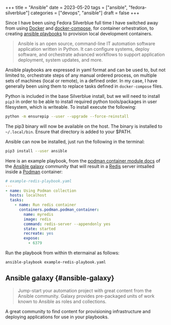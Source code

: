 +++
title = "Ansible"
date = 2023-05-20
tags = ["ansible", "fedora-silverblue"]
categories = ["devops", "ansible"]
draft = false
+++

Since I have been using Fedora Silverblue full time I have switched away from using [Docker](https://www.docker.com/) and [docker-compose](https://docs.docker.com/compose/), for container orhestration, to creating [ansible playbooks](https://docs.ansible.com/ansible/latest/playbook_guide/playbooks_intro.html) to provision local development containers.

<!--more-->

> Ansible is an open source, command-line IT automation software application written in Python. It can configure systems, deploy software, and orchestrate advanced workflows to support application deployment, system updates, and more.

Ansible playbooks are expressed in yaml format and can be used to, but not limited to, orchestrate steps of any manual ordered process, on multiple sets of machines (local or remote), in a defined order. In my case, I have generally been using them to replace tasks defined in `docker-compose` files.

Python is included in the base Silverblue install, but we will need to install `pip3` in order to be able to install required python tools/packages in user filesystem, which is writeable. To install execute the following:

```bash
python -m ensurepip --user --upgrade --force-reinstall
```

The pip3 binary will now be available on the host. The binary is installed to `~/.local/bin`. Ensure that directory is added to your $PATH.

Ansible can now be installed, just run the following in the terminal:

```bash
pip3 install --user ansible
```

Here is an example playbook, from the [podman container module docs](https://galaxy.ansible.com/containers/podman) of the [Ansible galaxy](https://galaxy.ansible.com/home) community that will result in a [Redis](https://redis.com/) server intsalled inside a [Podman](https://podman.io/) container:

```yaml
# example-redis-playbook.yaml
---
- name: Using Podman collection
  hosts: localhost
  tasks:
    - name: Run redis container
      containers.podman.podman_container:
        name: myredis
        image: redis
        command: redis-server --appendonly yes
        state: started
        recreate: yes
        expose:
          - 6379
```

Run the playbook from within th etermainal as follows:

```bash
ansible-playbook example-redis-playbook.yaml
```


## Ansible galaxy {#ansible-galaxy}

> Jump-start your automation project with great content from the Ansible community. Galaxy provides pre-packaged units of work known to Ansible as roles and collections.

A great community to find content for provisioning infrastructure and deploying applications for use in your playbooks.

